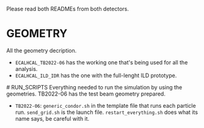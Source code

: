 Please read both READMEs from both detectors.

# GEOMETRY
All the geometry decription.
- `ECALHCAL_TB2022-06` has the working one that's being used for all the analysis.
- `ECALHCAL_ILD_IDR` has the one with the full-lenght ILD prototype.

# RUN_SCRIPTS
Everything needed to run the simulation by using the geometries.
TB2022-06 has the test beam geometry prepared.
- `TB2022-06`: `generic_condor.sh` in the template file that runs each particle run.
	    `send_grid.sh` is the launch file.
	    `restart_everything.sh` does what its name says, be careful with it.